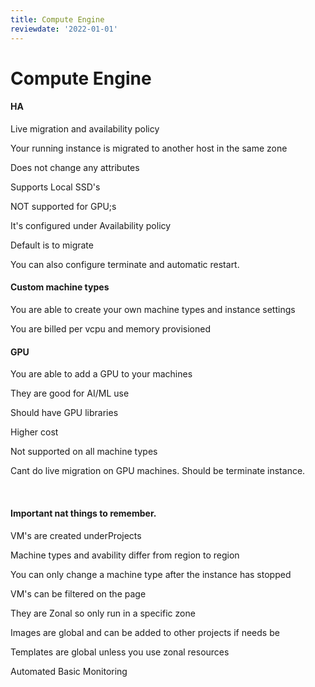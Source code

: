 ```yaml
---
title: Compute Engine
reviewdate: '2022-01-01'
---
```


# Compute Engine

<h4 id="bkmrk-ha">HA</h4>
<p id="bkmrk-live-migration-and-a">Live migration and availability policy</p>
<p id="bkmrk-your-running-instanc">Your running instance is migrated to another host in the same zone</p>
<p id="bkmrk-does-not-change-any-">Does not change any attributes</p>
<p id="bkmrk-supports-local-ssd%27s">Supports Local SSD's </p>
<p id="bkmrk-not-supported-for-gp">NOT supported for GPU;s</p>
<p class="callout info" id="bkmrk-it%27s-configured-unde">It's configured under Availability policy </p>
<p id="bkmrk-default-is-to-migrat">Default is to migrate </p>
<p id="bkmrk-you-can-also-configu">You can also configure terminate and automatic restart. </p>
<h4 id="bkmrk-custom-machine-types">Custom machine types</h4>
<p id="bkmrk-you-are-able-to-crea">You are able to create your own machine types and instance settings</p>
<p id="bkmrk-you-are-billed-per-v">You are billed per vcpu and memory provisioned </p>
<h4 id="bkmrk-gpu">GPU</h4>
<p id="bkmrk-you-are-able-to-add-">You are able to add a GPU to your machines</p>
<p id="bkmrk-they-are-good-for-ai">They are good for AI/ML use</p>
<p id="bkmrk-should-have-gpu-libr">Should have GPU libraries </p>
<p id="bkmrk-higher-cost">Higher cost</p>
<p id="bkmrk-not-supported-on-all">Not supported on all machine types</p>
<p id="bkmrk-cant-do-live-migrati">Cant do live migration on GPU machines. Should be terminate instance. </p>
<p id="bkmrk-%C2%A0"> </p>
<h4 id="bkmrk-important-nat-things">Important nat things to remember.</h4>
<p id="bkmrk-vm%27s-are-created-und">VM's are created underProjects </p>
<p id="bkmrk-machine-types-and-av">Machine types and avability differ from region to region</p>
<p id="bkmrk-you-can-only-change-">You can only change a machine type after the instance has stopped </p>
<p id="bkmrk-vm%27s-can-be-filtered">VM's can be filtered on the page</p>
<p id="bkmrk-they-are-zonal-so-on">They are Zonal so only run in a specific zone</p>
<p id="bkmrk-images-are-global-an">Images are global and can be added to other projects if needs be</p>
<p id="bkmrk-templates-are-global">Templates are global unless you use zonal resources </p>
<p id="bkmrk-automated-basic-moni">Automated Basic Monitoring </p>
<p id="bkmrk-%C2%A0-0"> </p>